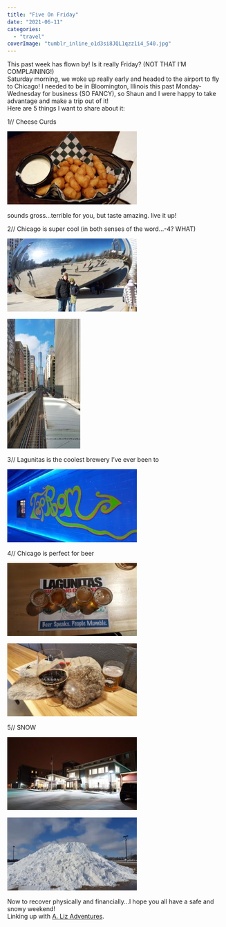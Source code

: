 ```yaml
---
title: "Five On Friday"
date: "2021-06-11"
categories: 
  - "travel"
coverImage: "tumblr_inline_o1d3si8JQL1qzz1i4_540.jpg"
---
```


This past week has flown by! Is it really Friday? (NOT THAT I’M COMPLAINING!)  
Saturday morning, we woke up really early and headed to the airport to fly to Chicago! I needed to be in Bloomington, Illinois this past Monday-Wednesday for business (SO FANCY), so Shaun and I were happy to take advantage and make a trip out of it!  
Here are 5 things I want to share about it:  
  
1// Cheese Curds  
  
  
  

![image](images/tumblr_inline_o1d3si8JQL1qzz1i4_540-300x169.jpg)

  
sounds gross...terrible for you, but taste amazing. live it up!  
  
2// Chicago is super cool (in both senses of the word...-4? WHAT)  
  
  
  
  

![image](images/tumblr_inline_o1d3ysbMBL1qzz1i4_540-300x169.jpg)

![image](images/tumblr_inline_o1d3zplDen1qzz1i4_540-169x300.jpg)

  
3// Lagunitas is the coolest brewery I’ve ever been to  
  
  
  
  

![image](images/tumblr_inline_o1d437Di291qzz1i4_540-300x169.jpg)

  
4// Chicago is perfect for beer  
  
  
  
  

![image](images/tumblr_inline_o1d44lNXjH1qzz1i4_540-300x169.jpg)

![image](images/tumblr_inline_o1d44rCFy31qzz1i4_540-300x169.jpg)

  
5// SNOW  
  
  
  
  

![image](images/tumblr_inline_o1d422RdfC1qzz1i4_540-300x169.jpg)

![image](images/tumblr_inline_o1d427tCE31qzz1i4_540-300x169.jpg)

  
  
Now to recover physically and financially...I hope you all have a safe and snowy weekend!  
Linking up with [A. Liz Adventures](http://alizadventures.blogspot.com/2016/01/five-on-friday-snow-day.html).
